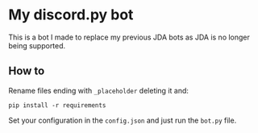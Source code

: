 # My discord.py bot

This is a bot I made to replace my previous JDA bots as JDA
is no longer being supported.

## How to
Rename files ending with `_placeholder` deleting it and:

```
pip install -r requirements
```

Set your configuration in the `config.json` and just run the
`bot.py` file.